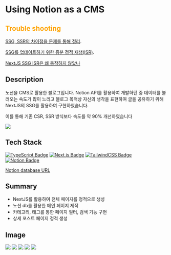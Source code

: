 # Using Notion as a CMS

<h2 style="color:orange">Trouble shooting</h2>

[SSG, SSR의 차이점을 문제를 통해 정리](https://choiblog.tistory.com/2).

[SSG를 업데이트하기 위한 증분 정적 재생(ISR)](https://choiblog.tistory.com/28).

[NextJS SSG ISR은 왜 동작하지 않았나](https://choiblog.tistory.com/68)

## Description

노션을 CMS로 활용한 블로그입니다.
Notion API를 활용하여 개발하던 중 데이터를 불러오는 속도가 많이 느리고 블로그 목적상 자신의 생각을 표현하여 글을 공유하기 위해 NextJS의 SSG를 활용하여 구현하였습니다.

이를 통해 기존 CSR, SSR 방식보다 속도를 약 90% 개선하였습니다

<image src=public/images/perform.png />

## Tech Stack

[![TypeScript Badge](https://img.shields.io/badge/Typescript-235A97?style=flat-square&logo=Typescript&logoColor=white)](https://www.typescriptlang.org/) [![Next.js Badge](https://img.shields.io/badge/Next.js-000000?style=flat-square&logo=next.js&logoColor=white)](https://nextjs.org/) [![TailwindCSS Badge](https://img.shields.io/badge/Tailwind_CSS-06B6D4?style=flat-square&logo=tailwindcss&logoColor=white)](https://tailwindcss.com/) [![Notion Badge](https://img.shields.io/badge/Notion_API-000000?style=flat-square&logo=notion&logoColor=white)](https://www.notion.so/)

[Notion database URL](https://choisdev.notion.site/5531dde37ce34dc5a28b3f5b49497563?v=16000545c24c43e2ad046f1022678903)

## Summary

- NextJS를 활용하여 전체 페이지를 정적으로 생성
- 노션 db를 활용한 메인 페이지 제작
- 카테고리, 태그를 통한 페이지 필터, 검색 기능 구현
- 상세 포스트 페이지 정적 생성

## Image

<image src=public/images/notion_db.png />
<image src=public/images/blog_main.png />
<image src=public/images/posts_main.png />
<image src=public/images/search_main.png />
<image src=public/images/post_detail.png />
